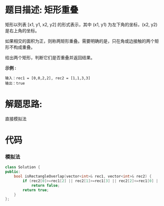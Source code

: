 # 题目描述:  矩形重叠

矩形以列表 [x1, y1, x2, y2] 的形式表示，其中 (x1, y1) 为左下角的坐标，(x2, y2) 是右上角的坐标。

如果相交的面积为正，则称两矩形重叠。需要明确的是，只在角或边接触的两个矩形不构成重叠。

给出两个矩形，判断它们是否重叠并返回结果。

**示例 :**
```
输入：rec1 = [0,0,2,2], rec2 = [1,1,3,3]
输出：true
```
# 解题思路:
  直接模拟法
  
# 代码

###  模拟法
```c++
class Solution {
public:
    bool isRectangleOverlap(vector<int>& rec1, vector<int>& rec2) {
        if (rec2[0]>=rec1[2] || rec2[1]>=rec1[3] || rec2[2]<=rec1[0] || rec2[3]<=rec1[1]) 
            return false;
        return true;
    }
};
```

